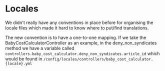 # Locales

We didn't really have any conventions in place before for organising the locale files which made it hard to know where to put/find translations.

The new convention is to have a one-to-one mapping. If we take the BabyCostCalculatorController as an example, in the deny_non_syndicates method we have a variable called ```controllers.baby_cost_calculator.deny_non_syndicates.article_id``` which would be found in ```/config/locales/controllers/baby_cost_calculator.{locale}.yml```
